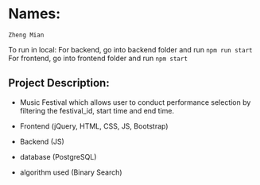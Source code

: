 # Names:
`Zheng Mian`

To run in local:
For backend, go into backend folder and run `npm run start`
For frontend, go into frontend folder and run `npm start`

## Project Description:

- Music Festival which allows user to conduct performance selection by filtering the festival_id, start time and end time.

- Frontend (jQuery, HTML, CSS, JS, Bootstrap)

- Backend (JS)

- database (PostgreSQL)

- algorithm used (Binary Search)

